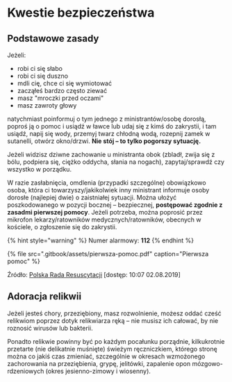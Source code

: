 # Kwestie bezpieczeństwa

## Podstawowe zasady

Jeżeli:

* robi ci się słabo
* robi ci się duszno
* mdli cię, chce ci się wymiotować
* zacząłeś bardzo często ziewać
* masz "mroczki przed oczami"
* masz zawroty głowy

natychmiast poinformuj o tym jednego z ministrantów/osobę dorosłą, poproś ją o pomoc i usiądź w ławce lub udaj się z kimś do zakrystii, i tam usiądź, napij się wody, przemyj twarz chłodną wodą, rozepnij zamek w sutanelli, otwórz okno/drzwi. **Nie stój – to tylko pogorszy sytuację.**

Jeżeli widzisz dziwne zachowanie u ministranta obok \(zbladł, zwija się z bólu, podpiera się, ciężko oddycha, słania na nogach\), zapytaj/sprawdź czy wszystko w porządku.

W razie zasłabnięcia, omdlenia \(przypadki szczególne\) obowiązkowo osoba, która ci towarzyszy/jakikolwiek inny ministrant informuje osoby dorosłe \(najlepiej dwie\) o zaistniałej sytuacji. Można ułożyć poszkodowanego w pozycji bocznej – bezpiecznej, **postępować zgodnie z zasadmi pierwszej pomocy**. Jeżeli potrzeba, można poprosić przez mikrofon lekarzy/ratowników medycznych/ratowników, obecnych w kościele, o zgłoszenie się do zakrystii.

{% hint style="warning" %}
Numer alarmowy: **112**
{% endhint %}

{% file src=".gitbook/assets/pierwsza-pomoc.pdf" caption="Pierwsza pomoc" %}

Źródło: [Polska Rada Resuscytacji](http://www.prc.krakow.pl/wyty/02.pdf) \[dostęp: 10:07 02.08.2019\]

## Adoracja relikwii

Jeżeli jesteś chory, przeziębiony, masz rozwolnienie, możesz oddać cześć relikwiom poprzez dotyk relikwiarza ręką – nie musisz ich całować, by nie roznosić wirusów lub bakterii.

Ponadto relikwie powinny być po każdym pocałunku porządnie, kilkukrotnie przetarte \(nie delikatnie muśnięte\) świeżym ręczniczkiem, którego stronę można co jakiś czas zmieniać, szczególnie w okresach wzmożonego zachorowania na przeziębienia, grypę, jelitówki, zapalenie opon mózgowo-rdzeniowych \(okres jesienno-zimowy i wiosenny\).

